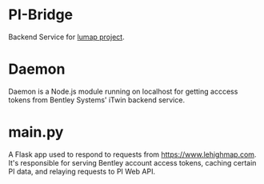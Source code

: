 # PI-Bridge
Backend Service for [lumap project](https://github.com/zachzhu2016/lumap). 

# Daemon
Daemon is a Node.js module running on localhost for getting acccess tokens from Bentley Systems' iTwin backend service. 

# main.py 
A Flask app used to respond to requests from https://www.lehighmap.com. It's responsible for serving Bentley account access tokens, caching certain PI data, and relaying requests to PI Web API. 
